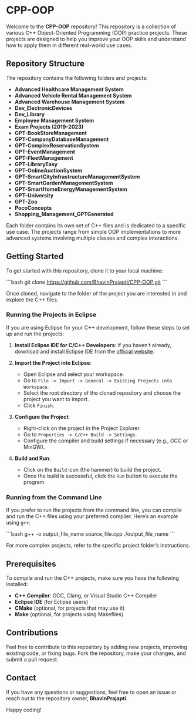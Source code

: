 
# CPP-OOP

Welcome to the **CPP-OOP** repository! This repository is a collection of various C++ Object-Oriented Programming (OOP) practice projects. These projects are designed to help you improve your OOP skills and understand how to apply them in different real-world use cases.

## Repository Structure

The repository contains the following folders and projects:

- **Advanced Healthcare Management System**
- **Advanced Vehicle Rental Management System**
- **Advanced Warehouse Management System**
- **Dev_ElectronicDevices**
- **Dev_Library**
- **Employee Management System**
- **Exam Projects (2019-2023)**
- **GPT-BookStoreManagement**
- **GPT-CompanyDatabaseManagement**
- **GPT-ComplexReservationSystem**
- **GPT-EventManagement**
- **GPT-FleetManagement**
- **GPT-LibraryEasy**
- **GPT-OnlineAuctionSystem**
- **GPT-SmartCityInfrastructureManagementSystem**
- **GPT-SmartGardenManagementSystem**
- **GPT-SmartHomeEnergyManagementSystem**
- **GPT-University**
- **GPT-Zoo**
- **PocoConcepts**
- **Shopping_Management_GPTGenerated**

Each folder contains its own set of C++ files and is dedicated to a specific use case. The projects range from simple OOP implementations to more advanced systems involving multiple classes and complex interactions.

## Getting Started

To get started with this repository, clone it to your local machine:

\`\`\`bash
git clone https://github.com/BhavinPrajapti/CPP-OOP.git
\`\`\`

Once cloned, navigate to the folder of the project you are interested in and explore the C++ files.

### Running the Projects in Eclipse

If you are using Eclipse for your C++ development, follow these steps to set up and run the projects:

1. **Install Eclipse IDE for C/C++ Developers**: If you haven't already, download and install Eclipse IDE from the [official website](https://www.eclipse.org/downloads/).

2. **Import the Project into Eclipse**:
   - Open Eclipse and select your workspace.
   - Go to `File -> Import -> General -> Existing Projects into Workspace`.
   - Select the root directory of the cloned repository and choose the project you want to import.
   - Click `Finish`.

3. **Configure the Project**:
   - Right-click on the project in the Project Explorer.
   - Go to `Properties -> C/C++ Build -> Settings`.
   - Configure the compiler and build settings if necessary (e.g., GCC or MinGW).

4. **Build and Run**:
   - Click on the `Build` icon (the hammer) to build the project.
   - Once the build is successful, click the `Run` button to execute the program.

### Running from the Command Line

If you prefer to run the projects from the command line, you can compile and run the C++ files using your preferred compiler. Here’s an example using `g++`:

\`\`\`bash
g++ -o output_file_name source_file.cpp
./output_file_name
\`\`\`

For more complex projects, refer to the specific project folder’s instructions.

## Prerequisites

To compile and run the C++ projects, make sure you have the following installed:

- **C++ Compiler**: GCC, Clang, or Visual Studio C++ Compiler
- **Eclipse IDE** (for Eclipse users)
- **CMake** (optional, for projects that may use it)
- **Make** (optional, for projects using Makefiles)

## Contributions

Feel free to contribute to this repository by adding new projects, improving existing code, or fixing bugs. Fork the repository, make your changes, and submit a pull request.

## Contact

If you have any questions or suggestions, feel free to open an issue or reach out to the repository owner, **BhavinPrajapti**.

Happy coding!
